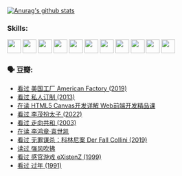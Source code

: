 
[![Anurag's github stats](https://github-readme-stats.vercel.app/api?username=w940853815)](https://github.com/anuraghazra/github-readme-stats)

### Skills:

<code><img height="32" src="https://cdn.jsdelivr.net/npm/simple-icons@v5/icons/python.svg"></code>
<code><img height="32" src="https://cdn.jsdelivr.net/npm/simple-icons@v5/icons/javascript.svg"></code>
<code><img height="32" src="https://cdn.jsdelivr.net/npm/simple-icons@v5/icons/django.svg"></code>
<code><img height="32" src="https://cdn.jsdelivr.net/npm/simple-icons@v5/icons/flask.svg"></code>
<code><img height="32" src="https://cdn.jsdelivr.net/npm/simple-icons@v5/icons/vuetify.svg"></code>
<code><img height="32" src="https://cdn.jsdelivr.net/npm/simple-icons@v5/icons/git.svg"></code>
<code><img height="32" src="https://cdn.jsdelivr.net/npm/simple-icons@v5/icons/docker.svg"></code>
<code><img height="32" src="https://cdn.jsdelivr.net/npm/simple-icons@v5/icons/postgresql.svg"></code>
<code><img height="32" src="https://cdn.jsdelivr.net/npm/simple-icons@v5/icons/elasticsearch.svg"></code>
<code><img height="32" src="https://cdn.jsdelivr.net/npm/simple-icons@v5/icons/macos.svg"></code>
<code><img height="32" src="https://cdn.jsdelivr.net/npm/simple-icons@v5/icons/linux.svg"></code>

### 🗣 豆瓣:

<!-- DOUBAN-ACTIVITIES:START -->
- [看过 美国工厂 American Factory‎ (2019)](https://www.douban.com/people/136069238/status/3755217209/?_i=44567382)
- [看过 私人订制‎ (2013)](https://www.douban.com/people/136069238/status/3754213881/?_i=44567382)
- [在读 HTML5 Canvas开发详解 Web前端开发精品课](https://www.douban.com/people/136069238/status/3753058718/?_i=44567382)
- [看过 李茂扮太子‎ (2022)](https://www.douban.com/people/136069238/status/3752867740/?_i=44567382)
- [看过 走向共和‎ (2003)](https://www.douban.com/people/136069238/status/3752592231/?_i=44567382)
- [在读 李鸿章·袁世凯](https://www.douban.com/people/136069238/status/3751912061/?_i=44567382)
- [看过 无罪谋杀：科林尼案 Der Fall Collini‎ (2019)](https://www.douban.com/people/136069238/status/3751300288/?_i=44567382)
- [读过 强风吹拂](https://www.douban.com/people/136069238/status/3749992005/?_i=44567382)
- [看过 感官游戏 eXistenZ‎ (1999)](https://www.douban.com/people/136069238/status/3748577364/?_i=44567382)
- [看过 过年‎ (1991)](https://www.douban.com/people/136069238/status/3747235967/?_i=44567382)
<!-- DOUBAN-ACTIVITIES:END -->
<!--
**w940853815/w940853815** is a ✨ _special_ ✨ repository because its `README.md` (this file) appears on your GitHub profile.

Here are some ideas to get you started:

- 🔭 I’m currently working on ...
- 🌱 I’m currently learning ...
- 👯 I’m looking to collaborate on ...
- 🤔 I’m looking for help with ...
- 💬 Ask me about ...
- 📫 How to reach me: ...
- 😄 Pronouns: ...
- ⚡ Fun fact: ...
-->
